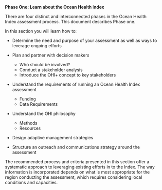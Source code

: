 **Phase One: Learn about the Ocean Health Index**

There are four distinct and interconnected phases in the Ocean Health Index assessment process. This document describes Phase one.

In this section you will learn how to:

- Determine the need and purpose of your assessment as well as ways to leverage ongoing efforts

- Plan and partner with decision makers
  - Who should be involved?
  - Conduct a stakeholder analysis
  - Introduce the OHI+ concept to key stakeholders

- Understand the requirements of running an Ocean Health Index assessment
  - Funding
  - Data Requirements

- Understand the OHI philosophy
  - Methods
  - Resources

- Design adaptive management strategies

- Structure an outreach and communications strategy around the assessment

The recommended process and criteria presented in this section offer a systematic approach to leveraging existing efforts in to the Index. The way information is incorporated depends on what is most appropriate for the region conducting the assessment, which requires considering local conditions and capacities.
